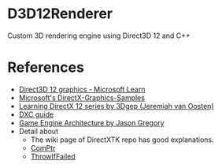 # D3D12Renderer

Custom 3D rendering engine using Direct3D 12 and C++

# References

- [Direct3D 12 graphics - Microsoft Learn](https://learn.microsoft.com/en-us/windows/win32/direct3d12/direct3d-12-graphics)
- [Microsoft's DirectX-Graphics-Samples](https://github.com/microsoft/DirectX-Graphics-Samples)
- [Learning DirectX 12 series by 3Dgep (Jeremiah van Oosten)](https://www.3dgep.com/category/graphics-programming/directx/)
- [DXC guide](https://github.com/microsoft/DirectXShaderCompiler/wiki/Using-dxc.exe-and-dxcompiler.dll)
- [Game Engine Architecture by Jason Gregory](https://www.gameenginebook.com/)
- Detail about
    - The wiki page of DirectXTK repo has good explanations.
    - [ComPtr](https://github.com/Microsoft/DirectXTK/wiki/ComPtr)
    - [ThrowIfFailed](https://github.com/Microsoft/DirectXTK/wiki/ThrowIfFailed)
